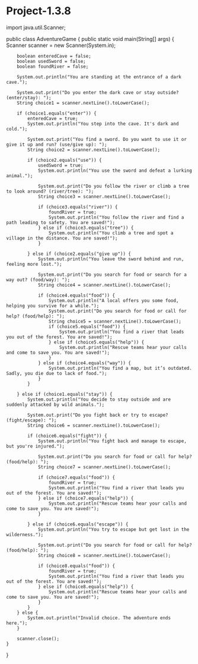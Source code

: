 # Project-1.3.8

import java.util.Scanner;

public class AdventureGame {
    public static void main(String[] args) {
        Scanner scanner = new Scanner(System.in);

        boolean enteredCave = false;
        boolean usedSword = false;
        boolean foundRiver = false;

        System.out.println("You are standing at the entrance of a dark cave.");

        System.out.print("Do you enter the dark cave or stay outside? (enter/stay): ");
        String choice1 = scanner.nextLine().toLowerCase();

        if (choice1.equals("enter")) {
            enteredCave = true;
            System.out.println("You step into the cave. It's dark and cold.");

            System.out.print("You find a sword. Do you want to use it or give it up and run? (use/give up): ");
            String choice2 = scanner.nextLine().toLowerCase();

            if (choice2.equals("use")) {
                usedSword = true;
                System.out.println("You use the sword and defeat a lurking animal.");

                System.out.print("Do you follow the river or climb a tree to look around? (river/tree): ");
                String choice3 = scanner.nextLine().toLowerCase();

                if (choice3.equals("river")) {
                    foundRiver = true;
                    System.out.println("You follow the river and find a path leading to safety. You are saved!");
                } else if (choice3.equals("tree")) {
                    System.out.println("You climb a tree and spot a village in the distance. You are saved!");
                }

            } else if (choice2.equals("give up")) {
                System.out.println("You leave the sword behind and run, feeling more lost.");

                System.out.print("Do you search for food or search for a way out? (food/way): ");
                String choice4 = scanner.nextLine().toLowerCase();

                if (choice4.equals("food")) {
                    System.out.println("A local offers you some food, helping you survive for a while.");
                    System.out.print("Do you search for food or call for help? (food/help): ");
                    String choice5 = scanner.nextLine().toLowerCase();
                    if (choice5.equals("food")) {
                        System.out.println("You find a river that leads you out of the forest. You are saved!");
                    } else if (choice5.equals("help")) {
                        System.out.println("Rescue teams hear your calls and come to save you. You are saved!");
                    }
                } else if (choice4.equals("way")) {
                    System.out.println("You find a map, but it’s outdated. Sadly, you die due to lack of food.");
                }
            }

        } else if (choice1.equals("stay")) {
            System.out.println("You decide to stay outside and are suddenly attacked by wild animals.");

            System.out.print("Do you fight back or try to escape? (fight/escape): ");
            String choice6 = scanner.nextLine().toLowerCase();

            if (choice6.equals("fight")) {
                System.out.println("You fight back and manage to escape, but you're injured.");

                System.out.print("Do you search for food or call for help? (food/help): ");
                String choice7 = scanner.nextLine().toLowerCase();

                if (choice7.equals("food")) {
                    foundRiver = true;
                    System.out.println("You find a river that leads you out of the forest. You are saved!");
                } else if (choice7.equals("help")) {
                    System.out.println("Rescue teams hear your calls and come to save you. You are saved!");
                }

            } else if (choice6.equals("escape")) {
                System.out.println("You try to escape but get lost in the wilderness.");

                System.out.print("Do you search for food or call for help? (food/help): ");
                String choice8 = scanner.nextLine().toLowerCase();

                if (choice8.equals("food")) {
                    foundRiver = true;
                    System.out.println("You find a river that leads you out of the forest. You are saved!");
                } else if (choice8.equals("help")) {
                    System.out.println("Rescue teams hear your calls and come to save you. You are saved!");
                }
            }
        } else {
            System.out.println("Invalid choice. The adventure ends here.");
        }

        scanner.close();
    }
}
